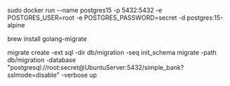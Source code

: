 sudo docker run --name postgres15 -p 5432:5432 -e POSTGRES_USER=root -e POSTGRES_PASSWORD=secret -d postgres:15-alpine

brew install golang-migrate

migrate create -ext sql -dir db/migration -seq init_schema
migrate -path db/migration -database "postgresql://root:secret@UbuntuServer:5432/simple_bank?sslmode=disable" -verbose up

